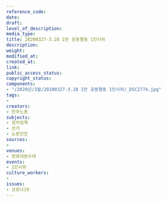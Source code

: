 ```yaml
---
reference_code: 
date: 
draft: 
level_of_description: 
media_type: 
title: 20200327-3.28 1만 공동행동 1인시위
description: 
weight: 
modified_at: 
created_at: 
link: 
public_access_status: 
copyright_status: 
components:
- "/2020년/3월/20200327-3.28 1만 공동행동 1인시위/_DSC2774.jpg"
tags:
- 
creators:
- 민주노총
subjects:
- 정치정책
- 선거
- 노동안전
sources:
- 
venues:
- 청와대분수대
events:
- 1인시위
culture_workers:
- 
issues:
- 코로나19
---
```

